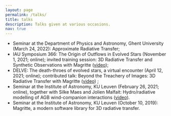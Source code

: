 ```yaml
---
layout: page
permalink: /talks/
title: talks
description: Talks given at various occasions.
nav: true
---
```


<ul>
    <li>
        Seminar at the Department of Physics and Astronomy, Ghent University (March 24, 2022): Approximate Radiative Transfer;
    </li>
    <li>
        IAU Symposium 366: The Origin of Outflows in Evolved Stars (November 1, 2021; online); invited training session: 3D Radiative Transfer and Synthetic Observations with Magritte (<a href="https://youtu.be/_OpJPvhJvuQ">video</a>);
    </li>
    <li>
        DELVE: The death-throes of evolved stars, a virtual encounter (April 12, 2021; online); contributed
    talk: Beyond the Treachery of Images: 3D Radiative Transfer with Magritte (<a href="https://youtu.be/4n2Bie8OAPQ?t=5370">video</a>) ;
    </li>
    <li>
        Seminar at the Institute of Astronomy, KU Leuven (February 26, 2021; online), together with Silke Maes and Jolien Malfait: Hydro/radiative modelling of AGB wind-companion interactions (<a href="https://youtu.be/NkCCMwd4hSs">video</a>).
    </li>
    <li>
        Seminar at the Institute of Astronomy, KU Leuven (October 10, 2019): Magritte, a modern software library for 3D radiative transfer.
    </li>
</ul>
